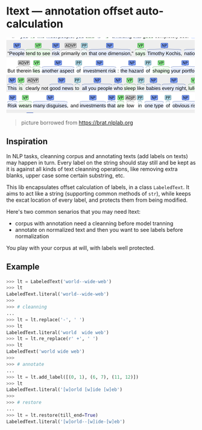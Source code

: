 # ltext — annotation offset auto-calculation

![annotation](./doc/annotation.png)

>  picture borrowed from https://brat.nlplab.org

## Inspiration

In NLP tasks, cleanning corpus and annotating texts (add labels on texts) may happen in turn. Every label on the string should stay still and be kept as it is against all kinds of text cleanning operations, like removing extra blanks, upper case some certain substring, etc.

This lib encapsulates offset calculation of labels, in a class `LabeledText`. It aims to act like a string (supporting common methods of `str`), while keeps the excat location of every label, and protects them from being modified.

Here's two common senarios that you may need ltext:

+ corpus with annotation need a cleanning before model tranning
+ annotate on normalized text and then you want to see labels before normalization

You play with your corpus at will, with labels well protected.

## Example

```python
>>> lt = LabeledText('world--wide-web')
>>> lt
LabeledText.literal('world--wide-web')
>>>
>>> # cleanning
...
>>> lt = lt.replace('-', ' ')
>>> lt
LabeledText.literal('world  wide web')
>>> lt = lt.re_replace(r' +', ' ')
>>> lt
LabeledText('world wide web')
>>>
>>> # annotate
...
>>> lt = lt.add_label([(0, 1), (6, 7), (11, 12)])
>>> lt
LabeledText.literal('[w]orld [w]ide [w]eb')
>>>
>>> # restore
...
>>> lt = lt.restore(till_end=True)
LabeledText.literal('[w]orld--[w]ide-[w]eb')

```


